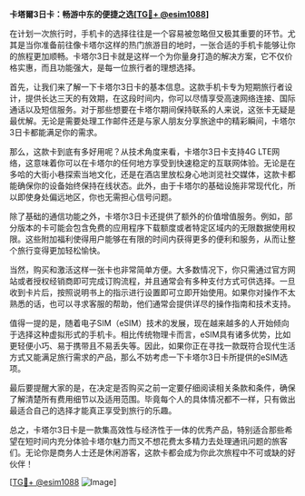 **卡塔爾3日卡：畅游中东的便捷之选[[TG💪+ @esim1088](https://t.me/s/esim1088)]**

在计划一次旅行时，手机卡的选择往往是一个容易被忽略但又极其重要的环节。尤其是当你准备前往像卡塔尔这样的热门旅游目的地时，一张合适的手机卡能够让你的旅程更加顺畅。卡塔尔3日卡就是这样一个为你量身打造的解决方案，它不仅价格实惠，而且功能强大，是每一位旅行者的理想选择。

首先，让我们来了解一下卡塔尔3日卡的基本信息。这款手机卡专为短期旅行者设计，提供长达三天的有效期，在这段时间内，你可以尽情享受高速网络连接、国际通话以及短信服务。对于那些想要在卡塔尔期间保持联系的人来说，这张卡无疑是最优解。无论是需要处理工作邮件还是与家人朋友分享旅途中的精彩瞬间，卡塔尔3日卡都能满足你的需求。

那么，这款卡到底有多好用呢？从技术角度来看，卡塔尔3日卡支持4G LTE网络，这意味着你可以在卡塔尔的任何地方享受到快速稳定的互联网体验。无论是在多哈的大街小巷探索当地文化，还是在酒店里放松身心地浏览社交媒体，这款卡都能确保你的设备始终保持在线状态。此外，由于卡塔尔的基础设施非常现代化，所以即使身处偏远地区，你也无需担心信号问题。

除了基础的通信功能之外，卡塔尔3日卡还提供了额外的价值增值服务。例如，部分版本的卡可能会包含免费的应用程序下载额度或者特定区域内的无限数据使用权限。这些附加福利使得用户能够在有限的时间内获得更多的便利和服务，从而让整个旅行变得更加轻松愉快。

当然，购买和激活这样一张卡也非常简单方便。大多数情况下，你只需通过官方网站或者授权经销商即可完成订购流程，并且通常会有多种支付方式可供选择。一旦收到卡片后，按照说明书上的指示进行设置即可立即开始使用。如果你对操作不太熟悉的话，也可以寻求客服的帮助，他们通常会提供详尽的操作指南和技术支持。

值得一提的是，随着电子SIM（eSIM）技术的发展，现在越来越多的人开始倾向于选择这种虚拟形式的手机卡。相比传统物理卡而言，eSIM具有诸多优势，比如更轻便小巧、易于携带且不易丢失等。因此，如果你正在寻找一款既符合现代生活方式又能满足旅行需求的产品，那么不妨考虑一下卡塔尔3日卡所提供的eSIM选项。

最后要提醒大家的是，在决定是否购买之前一定要仔细阅读相关条款和条件，确保了解清楚所有费用细节以及适用范围。毕竟每个人的具体情况都不一样，只有做出最适合自己的选择才能真正享受到旅行的乐趣。

总之，卡塔尔3日卡是一款集高效性与经济性于一体的优秀产品，特别适合那些希望在短时间内充分体验卡塔尔魅力而又不想花费太多精力去处理通讯问题的旅客们。无论你是商务人士还是休闲游客，这款卡都会成为你此次旅程中不可或缺的好伙伴！

[[TG💪+ @esim1088](https://t.me/s/esim1088) ![Image](https://i.postimg.cc/4NQfJmqS/Snipaste-2025-05-13-00-14-12.png)]